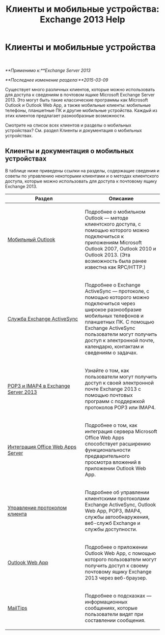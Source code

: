 ﻿---
title: 'Клиенты и мобильные устройства: Exchange 2013 Help'
TOCTitle: Клиенты и мобильные устройства
ms:assetid: d67342e7-6ee0-4228-9f84-721b2a53fb4c
ms:mtpsurl: https://technet.microsoft.com/ru-ru/library/JJ150572(v=EXCHG.150)
ms:contentKeyID: 50489158
ms.date: 04/30/2018
mtps_version: v=EXCHG.150
ms.translationtype: HT
---

# Клиенты и мобильные устройства

 

_**Применимо к:**Exchange Server 2013_

_**Последнее изменение раздела:**2015-03-09_

Существует много различных клиентов, которые можно использовать для доступа к сведениям в почтовом ящике Microsoft Exchange Server 2013. Это могут быть такие классические программы как Microsoft Outlook и Outlook Web App, а также мобильные клиенты: мобильные телефоны, планшетные ПК и другие мобильные устройства. Каждый из этих клиентов предлагает разнообразные возможности.

Смотрите на список всех клиентов и разделы о мобильных устройствах? См. раздел Клиенты и документация о мобильных устройствах.

## Клиенты и документация о мобильных устройствах

В таблице ниже приведены ссылки на разделы, содержащие сведения и советы по управлению некоторыми клиентами и о методах клиентского доступа, которые можно использовать для доступа к почтовому ящику Exchange 2013.


<table>
<colgroup>
<col style="width: 50%" />
<col style="width: 50%" />
</colgroup>
<thead>
<tr class="header">
<th>Раздел</th>
<th>Описание</th>
</tr>
</thead>
<tbody>
<tr class="odd">
<td><p><a href="outlook-anywhere-exchange-2013-help.md">Мобильный Outlook</a></p></td>
<td><p>Подробнее о мобильном Outlook — методе клиентского доступа, с помощью которого можно подключиться к приложениям Microsoft Outlook 2007, Outlook 2010 и Outlook 2013. (Эта возможность была ранее известна как RPC/HTTP.)</p></td>
</tr>
<tr class="even">
<td><p><a href="exchange-activesync-exchange-2013-help.md">Служба Exchange ActiveSync</a></p></td>
<td><p>Подробнее о Exchange ActiveSync — протоколе, с помощью которого можно подключиться через широкое разнообразие мобильных телефонов и планшетных ПК. С помощью Exchange ActiveSync пользователи могут получить доступ к электронной почте, календарю, контактам и сведениям о задачах.</p></td>
</tr>
<tr class="odd">
<td><p><a href="pop3-and-imap4-in-exchange-server-2013-exchange-2013-help.md">POP3 и IMAP4 в Exchange Server 2013</a></p></td>
<td><p>Узнайте о том, как пользователи могут получить доступ к своей электронной почте Exchange 2013 с помощью почтовых программ с поддержкой протоколов POP3 или IMAP4.</p></td>
</tr>
<tr class="even">
<td><p><a href="https://technet.microsoft.com/ru-ru/library/jj150495(v=exchg.150)">Интеграция Office Web Apps Server</a></p></td>
<td><p>Подробнее о том, как интеграция сервера Microsoft Office Web Apps способствует расширению функциональности предварительного просмотра вложений в приложении Outlook Web App.</p></td>
</tr>
<tr class="odd">
<td><p><a href="client-protocol-management-exchange-2013-help.md">Управление протоколом клиента</a></p></td>
<td><p>Подробнее об управлении клиентскими протоколами Exchange ActiveSync, Outlook Web App, POP3, IMAP4, службы автообнаружения, веб-служб Exchange и службы доступности.</p></td>
</tr>
<tr class="even">
<td><p><a href="outlook-web-app-exchange-2013-help.md">Outlook Web App</a></p></td>
<td><p>Подробнее о приложении Outlook Web App, с помощью которого пользователи могут получить доступ к своему почтовому ящику Exchange 2013 через веб-браузер.</p></td>
</tr>
<tr class="odd">
<td><p><a href="mailtips-exchange-2013-help.md">MailTips</a></p></td>
<td><p>Подробнее о подсказках — информационных сообщениях, которые пользователи видят при составлении сообщения.</p></td>
</tr>
</tbody>
</table>

